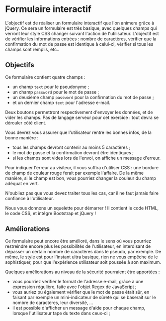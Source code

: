 # Formulaire interactif

L'objectif est de réaliser un formulaire interactif que l'on animera grâce à jQuery. Ce sera un formulaire est très basique, avec quelques champs qui verront leur style CSS changer suivant l'action de l'utilisateur. L'objectif est de vérifier les informations entrées : nombre de caractères, vérifier que la confirmation du mot de passe est identique à celui-ci, vérifier si tous les champs sont remplis, etc..

## Objectifs

Ce formulaire contient quatre champs :
- un champ `text` pour le pseudonyme ;
- un champ `password` pour le mot de passe ;
- un deuxième champ `password` pour la confirmation du mot de passe ;
- et un dernier champ `text` pour l'adresse e-mail.

Deux boutons permettront respectivement d'envoyer les données, et de vider les champs. Pas de langage serveur pour cet exercice : tout devra se dérouler côté client.

Vous devrez vous assurer que l'utilisateur rentre les bonnes infos, de la bonne manière :
- tous les champs devront contenir au moins 5 caractères ;
- le mot de passe et la confirmation devront être identiques ;
- si les champs sont vides lors de l'envoi, on affiche un message d'erreur.

Pour indiquer l'erreur au visiteur, il vous suffira d'utiliser CSS : une bordure de champ de couleur rouge ferait par exemple l'affaire. De la même manière, si le champ est bon, vous pourriez changer la couleur du champ adéquat en vert.

N'oubliez pas que vous devez traiter tous les cas, car il ne faut jamais faire confiance à l'utilisateur.

Nous vous donnons un squelette pour démarrer ! Il contient le code HTML, le code CSS, et intégre Bootstrap et jQuery !

## Améliorations

Ce formulaire peut encore être amélioré, dans le sens où vous pourriez restreindre encore plus les possibilités de l'utilisateur, en interdisant de dépasser un certain nombre de caractères dans le pseudo, par exemple. De même, le style est pour l'instant ultra basique, rien ne vous empêche de le sophistiquer, pour que l'expérience utilisateur soit poussée à son maximum.

Quelques améliorations au niveau de la sécurité pourraient être apportées :
- vous pourriez vérifier le format de l'adresse e-mail, grâce à une expression régulière, faite avec l'objet Regex de JavaScript ;
- vous auriez pu également vérifier que le mot de passe était sûr, en faisant par exemple un mini-indicateur de sûreté qui se baserait sur le nombre de caractères, leur diversité, ...
- il est possible d'afficher un message d'aide pour chaque champ, lorsque l'utilisateur tape du texte dans ceux-ci ;

